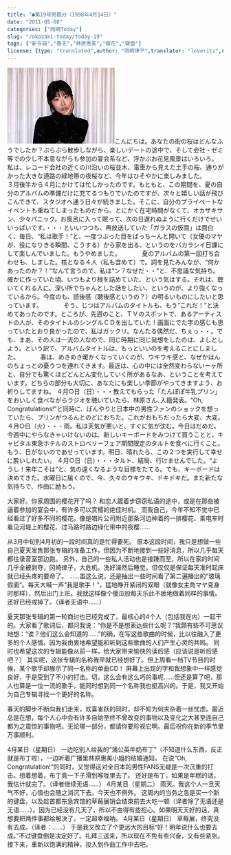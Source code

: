 ```yaml
---
title: "●第19号掲載分（1998年4月14日）"
date: "2011-05-08"
categories: ["岡崎Today"]
slug: "/okazaki-today/today-19"
tags: ["新专辑","春天","林原惠美","樱花","键盘"]
license: {type: "translated",author: "岡崎律子",translator: "loveritz",reproduced-url: "http://www.ne.jp/asahi/okazaki/book/today/today19.html",reproduced-website: "岡崎律子Book"}
---
```


[![curtain2](./images/curtain2.jpg)](./images/curtain2.jpg)こんにちは。あなたの街の桜はどんなふうでしたか？ぷらぷら散歩しながら、楽しいデートの途中で、そして会社・ゼミ等での少し不本意ながらも参加の宴会系など、浮かぶお花見風景はいろいろ。　　　　私は、レコード会社の近くの川沿いの桜並木、電車から見えた土手の桜、通りがかった大きな道路の緑地帯の夜桜など、今年はひそやかに楽しみました。　　　　３月後半から４月にかけては忙しかったのです。もともと、この期間を、夏の自分のアルバムの準備だけに充てるつもりでいたのですが、次々と嬉しい話が飛びこんできて、スタジオへ通う日々が続きました。そこに、自分のプライベートなイベントも重ねてしまったものだから、とにかく在宅時間がなくて、オカザキサン、少々パニック。お風呂に入って眠って、次の日遅れぬように行くだけでせいいっぱいです。・・・といいつつも、再放送していた「ガラスの仮面」は面白く、毎日、“私は歌手！”と、一度つぶった目をばっちーんと開いて（女優のマヤが、役になりきる瞬間、こうする）から家を出る、というのをバカラシイ日課にして楽しんでいました。もうやめました。　　　　夏のアルバムの第一回打ち合わせも、しました。核となる４人（私も含めて）で。詞を見たみんなが、“何かあったのか？！”なんて言うので、私は“ン？なぜだ・・”と、不思議な気持ち。確かに作っていた頃、いつもより根を詰めていた、という気はする。それは、聴いてくれる人に、深い所でちゃんとした話をしたい、というのが、より強くなっているから。今度のも、読後感（聴後感というの？）の明るいものにしたいと思っています。　　　　そう、じつはアルバムのタイトルも、もう“これだ！”と決めてあったのです。ところが、先週のこと、ＴＶのスポットで、あるアーティストの人が、そのタイトルのシングルＣＤを出していた！画面にでた字の感じも思っていたとおり良かったので、私はガックリ。なんたる偶然だ、ちぇっ・・。でも、まあ、その人は一流の人なので、同じ時期に同じ発想をしたのは、よしとしよう。という訳で、アルバムタイトルは、もっといいのを考えることにしました。　　　　春は、めきめき暖かくなっていくのが、ウキウキ感と、なぜかほんのちょっとの憂うつを連れてきます。最近は、心の中には全然変わらない一ヶ所と、自分でも驚くほどどんどん変化していく所があるなあ、ということを考えています。どちらの部分も大切に、あなたにも楽しい季節がやってきますよう、お祈りしてますね。 ４月○日（日）・・・教えてもらった「たんぽぽ牛乳プリン」をおいしく食べながらラジオを聴いていたら、林原さん､入籍発表。“Oh, Congratulations!”と同時に、ぼんやりと日本中の男性ファンのショックを想っていたら、プリンがつるんとのどにおちた。これがおもちだったら大変、大変。 ４月○日（火）・・・雨。私は天気が悪いと、すぐに気が沈む。今日はだめだ。今週中にやらなきゃいけないのは、新しいキーボードをみつけて買うことと、キャピタル東急ホテルのストロベリーフェア期間限定のタルトを食べに行くこと。もう、日がないのであせっています。明日、晴れたら、この２つを実行して幸せに酔いしれたい。 ４月○日（日）・・・タルト、結局、行けませんでした。“ようし！来年こそは”と、気の遠くなるような目標をたてる。でも、キーボードは決めてきた。水曜日に届くので、今、久々のウキウキ、ドキドキだ。また新たな気持ちで、作曲に励もう。

大家好。你家周围的樱花开了吗？ 和恋人踱着步窃窃私语的途中，或是在那些被逼着参加的宴会中，有许多可以赏樱的绝佳时机。 而我自己，今年不知不觉中已经看过了好多不同的樱花。像是唱片公司附近那条河边种着的一排樱花、乘电车时看见河堤上的樱花、过马路时路边绿化带中的夜樱……

从3月中旬到4月初的一段时间真的是忙得要死。 原本这段时间，我只是想做一些自己夏天发售那张专辑的准备工作，但因为不断地接到一些好消息，所以几乎每天都往录音室那边跑。 另外，自己的一些私人活动也是接踵而至，所以在家的时间几乎全被剥夺，冈崎律子，大危机。洗好澡然后睡觉，但仅仅是保证每天准时起床就已经头疼的要命了。 ……虽这么说，还是抽出一些时间看了第二遍播出的“玻璃假面”。每天大喊一声“我是歌手！”，猛地睁开紧闭的双眼（就像女主角マヤ变身时那样），然后出门上班。我就这样像个傻瓜般每天乐此不疲地做着同样的事情。还好已经戒掉了。（译者无语中……）

夏天那张专辑的第一轮商讨也已经完成了。最核心的4个人（包括我在内）一起干的。大家看了歌词后，都问我说：“你是不是想表达些什么呢？”我颇有些不可思议地想：“诶？他们这么会知道的……”的确，在写这些歌曲的时候，比以往融入了更多的个人感情。因为我由衷地希望能和听到这些歌曲的人们产生心灵的共鸣。 同时也希望这次的专辑能像从前一样，给大家带来愉快的读后感（应该说是听后感吧？） 其实呢，这张专辑的名称我早就已经想好了。但上周看一档TV节目的时候，某个歌手却展示了同一名称的单曲CD！ 屏幕上出现的字和我想象中一样感觉良好，于是受到了不小的打击。切，这么会有这么巧的事呢……但还是算了吧，那人也算是一位一流的歌手，能同时想到同一个名称我也挺高兴的。于是，我又开始为自己专辑寻找一个更好的名称。

春天的脚步不断向我们走来，欢喜雀跃的同时，却不知为何夹杂着一丝忧虑。最近总是在想，每个人心中会有许多自始至终不曾改变的事物以及变化之大甚至连自己都为之震惊的事物吧。无论哪一部分，都请你要珍视它啊。最后祝你在新的季节里万事顺利。

4月某日（星期日） 一边吃别人给我的“蒲公英牛奶布丁”（不知道什么东西，反正就是布丁啦），一边听着广播里林原惠美小姐的结婚通知。 在说“Oh, Congratulation!”的同时，又觉得这对全日本的男性FANS无疑是一次沉重的打击。想着想着，布丁竟一下子滑到喉咙里去了。 还好是布丁，如果是年糕的话，我估计就完了。（译者继续无语……） 4月某日（星期二） 雨天。我这个人一旦天气不好，心情也会随之消沉下去。今天也不例外。 这周内的当务之急是买一个新的键盘，以及趁首都东急宾馆的草莓展销会结束前去大吃一顿（译者除了无语还是无语……）。因为已经没有几天了，所以不由得有些担心。如果明天天好的话，真想要把两件事都给解决了，一定超幸福呐。 4月某日（星期日） 草莓展，终究没有去成。（译者：……） 于是我又改立了个更远大的目标“好！明年说什么也要去成。”不过键盘倒是决定好了。礼拜三送来，所以现在不免有些兴奋，又有些紧张。 接下来，重新以饱满的精神，投入到作曲工作中去吧。
